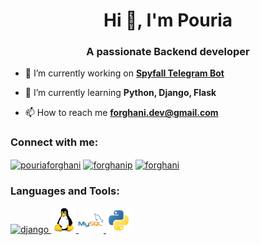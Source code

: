 <h1 align="center">Hi 👋, I'm Pouria</h1>
<h3 align="center">A passionate Backend developer</h3>

- 🔭 I’m currently working on [**Spyfall Telegram Bot**](https://github.com/p-forghani/spy_telegram_bot) 

- 🌱 I’m currently learning **Python, Django, Flask**

- 📫 How to reach me **forghani.dev@gmail.com**

<h3 align="left">Connect with me:</h3>
<p align="left">
<a href="https://twitter.com/pouriaforghani" target="blank"><img align="center" src="https://raw.githubusercontent.com/rahuldkjain/github-profile-readme-generator/master/src/images/icons/Social/twitter.svg" alt="pouriaforghani" height="30" width="40" /></a>
<a href="https://linkedin.com/in/forghanip" target="blank"><img align="center" src="https://raw.githubusercontent.com/rahuldkjain/github-profile-readme-generator/master/src/images/icons/Social/linked-in-alt.svg" alt="forghanip" height="30" width="40" /></a>
<a href="https://www.hackerrank.com/forghani" target="blank"><img align="center" src="https://raw.githubusercontent.com/rahuldkjain/github-profile-readme-generator/master/src/images/icons/Social/hackerrank.svg" alt="forghani" height="30" width="40" /></a>
</p>

<h3 align="left">Languages and Tools:</h3>
<p align="left"> <a href="https://www.djangoproject.com/" target="_blank" rel="noreferrer"> <img src="https://cdn.worldvectorlogo.com/logos/django.svg" alt="django" width="40" height="40"/> </a> <a href="https://www.linux.org/" target="_blank" rel="noreferrer"> <img src="https://raw.githubusercontent.com/devicons/devicon/master/icons/linux/linux-original.svg" alt="linux" width="40" height="40"/> </a> <a href="https://www.mysql.com/" target="_blank" rel="noreferrer"> <img src="https://raw.githubusercontent.com/devicons/devicon/master/icons/mysql/mysql-original-wordmark.svg" alt="mysql" width="40" height="40"/> </a> <a href="https://www.python.org" target="_blank" rel="noreferrer"> <img src="https://raw.githubusercontent.com/devicons/devicon/master/icons/python/python-original.svg" alt="python" width="40" height="40"/> </a> </p>
